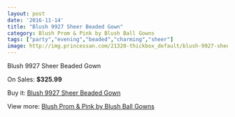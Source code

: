 ```yaml
---
layout: post
date: '2016-11-14'
title: "Blush 9927 Sheer Beaded Gown"
category: Blush Prom & Pink by Blush Ball Gowns
tags: ["party","evening","beaded","charming","sheer"]
image: http://img.princessan.com/21320-thickbox_default/blush-9927-sheer-beaded-gown.jpg
---
```

Blush 9927 Sheer Beaded Gown

On Sales: **$325.99**
<a href="https://www.princessan.com/en/9634-blush-9927-sheer-beaded-gown.html"><amp-img layout="responsive" width="600" height="600" src="//img.princessan.com/21320-thickbox_default/blush-9927-sheer-beaded-gown.jpg" alt="Blush 9927 Sheer Beaded Gown 0" /></a>
<a href="https://www.princessan.com/en/9634-blush-9927-sheer-beaded-gown.html"><amp-img layout="responsive" width="600" height="600" src="//img.princessan.com/21321-thickbox_default/blush-9927-sheer-beaded-gown.jpg" alt="Blush 9927 Sheer Beaded Gown 1" /></a>
<a href="https://www.princessan.com/en/9634-blush-9927-sheer-beaded-gown.html"><amp-img layout="responsive" width="600" height="600" src="//img.princessan.com/21322-thickbox_default/blush-9927-sheer-beaded-gown.jpg" alt="Blush 9927 Sheer Beaded Gown 2" /></a>

Buy it: [Blush 9927 Sheer Beaded Gown](https://www.princessan.com/en/9634-blush-9927-sheer-beaded-gown.html "Blush 9927 Sheer Beaded Gown")

View more: [Blush Prom & Pink by Blush Ball Gowns](https://www.princessan.com/en/78- "Blush Prom & Pink by Blush Ball Gowns")